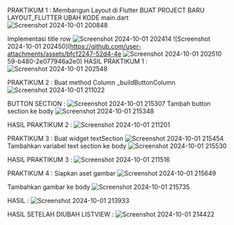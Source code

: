 PRAKTIKUM 1 : Membangun Layout di Flutter
BUAT PROJECT BARU LAYOUT_FLUTTER
UBAH KODE main.dart
![Screenshot 2024-10-01 200848](https://github.com/user-attachments/assets/81c1bcf7-a3f7-47c8-a138-04f271314321)

Implementasi title row
![Screenshot 2024-10-01 202414](https://github.com/user-attachments/assets/c8e37763-a087-4088-a272-2504682a8677)
![Screenshot 2024-10-01 202450](https://github.com/user-attachments/assets/bfcf2247-52d4-4e
![Screenshot 2024-10-01 202510](https://github.com/user-attachments/assets/d1dfc850-82d6-4e77-a8ee-8b9465e5f070)
59-b480-2e077946a2e0)
HASIL PRAKTIKUM 1 :
![Screenshot 2024-10-01 202548](https://github.com/user-attachments/assets/46aa6389-83c5-41d8-9eb4-047fcca4794f)



PRAKTIKUM 2 :
Buat method Column _buildButtonColumn
![Screenshot 2024-10-01 211022](https://github.com/user-attachments/assets/3205bca6-2294-4be4-8676-051ac7cdc3a4)

BUTTON SECTION :
![Screenshot 2024-10-01 215307](https://github.com/user-attachments/assets/d233ed0f-49f2-482f-8402-a0f18738d2f0)
Tambah button section ke body
![Screenshot 2024-10-01 215348](https://github.com/user-attachments/assets/70091b52-3fbe-4600-af9d-6d6fa5738363)

HASIL PRAKTIKUM 2 :
![Screenshot 2024-10-01 211201](https://github.com/user-attachments/assets/ecdb31ca-eb0e-42f1-889e-b06e57985f8f)

PRAKTIKUM 3 :
Buat widget textSection
![Screenshot 2024-10-01 215454](https://github.com/user-attachments/assets/79d7a2f2-dc1e-43e8-95cc-fa8a4648b578)
 Tambahkan variabel text section ke body
 ![Screenshot 2024-10-01 215530](https://github.com/user-attachments/assets/6699ffe1-29dc-4a7a-88c5-baa090fc5001)

 HASIL PRAKTIKUM 3 :
 ![Screenshot 2024-10-01 211516](https://github.com/user-attachments/assets/e44d1f8e-1e49-415a-8c78-9c1ca9a2f859)

PRAKTIKUM 4 :
 Siapkan aset gambar
 ![Screenshot 2024-10-01 215649](https://github.com/user-attachments/assets/8c40af25-75e9-4de1-aae8-d22b70b7a98e)

Tambahkan gambar ke body
![Screenshot 2024-10-01 215735](https://github.com/user-attachments/assets/3964f75a-5678-4832-93ed-8642bb256baa)

HASIL :
![Screenshot 2024-10-01 213933](https://github.com/user-attachments/assets/7a73e51e-74e2-426a-9026-08d7e5112161)

HASIL SETELAH DIUBAH LISTVIEW :
![Screenshot 2024-10-01 214422](https://github.com/user-attachments/assets/aa4e3ef2-c98f-48d2-ba1e-cfa326197d1e)








